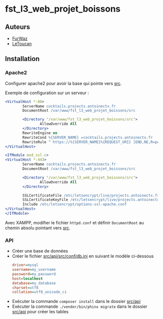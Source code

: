 # fst_l3_web_projet_boissons

## Auteurs
- [FurWaz](https://github.com/FurWaz)
- [LeToucan](https://github.com/ActxLeToucan)

## Installation
### Apache2
Configurer apache2 pour avoir la base qui pointe vers [src](./src).

Exemple de configuration sur un serveur :
```apache
<VirtualHost *:80>
        ServerName cocktails.projects.antoinectx.fr
        DocumentRoot /var/www/fst_l3_web_projet_boissons/src

        <Directory "/var/www/fst_l3_web_projet_boissons/src">
                AllowOverride All
        </Directory>
        RewriteEngine on
        RewriteCond %{SERVER_NAME} =cocktails.projects.antoinectx.fr
        RewriteRule ^ https://%{SERVER_NAME}%{REQUEST_URI} [END,NE,R=permanent]
</VirtualHost>

<IfModule mod_ssl.c>
<VirtualHost *:443>
        ServerName cocktails.projects.antoinectx.fr
        DocumentRoot /var/www/fst_l3_web_projet_boissons/src

        <Directory "/var/www/fst_l3_web_projet_boissons/src">
                AllowOverride All
        </Directory>

        SSLCertificateFile /etc/letsencrypt/live/projects.antoinectx.fr/fullchain.pem
        SSLCertificateKeyFile /etc/letsencrypt/live/projects.antoinectx.fr/privkey.pem
        Include /etc/letsencrypt/options-ssl-apache.conf
</VirtualHost>
</IfModule>
```

Avec XAMPP, modifier le fichier `httpd.conf` et définir `DocumentRoot` au chemin absolu pointant vers [src](./src).

### API
* Créer une base de données
* Créer le fichier [src/api/src/conf/db.ini](./src/api/src/conf/db.ini) en suivant le modèle ci-dessous
  ```ini
  driver=mysql
  username=my_username
  password=my_password
  host=localhost
  database=my_database
  charset=utf8
  collation=utf8_unicode_ci
  ```
* Exécuter la commande `composer install` dans le dossier [src/api](./src/api)
* Exécuter la commande `./vendor/bin/phinx migrate` dans le dossier [src/api](./src/api) pour créer les tables